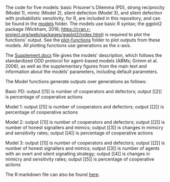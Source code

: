 The code for five models: basic Prisoner's Dilemma (PD), strong reciprocity (Model 1), mimic (Model 2), silent defection (Model 3), and silent defection with probabilistic sensitivity, for R, are included in this repository, and can be found in the <a href="https://github.com/jonathanrgoodman/Opportunity/tree/main/Models">models</a> folder. The models use basic R syntax; the ggplot2 package (Wickham, 2016; https://cran.r-project.org/web/packages/ggplot2/index.html) is required to plot the functions' output. See the <a href="https://github.com/jonathanrgoodman/Opportunity/tree/main/plot-functions">plot-functions</a> folder to plot outputs from these models. All plotting functions use generations as the x-axis.

The <a href="https://github.com/jonathanrgoodman/Opportunity/blob/main/Supplement.docx">Supplement.docx</a> file gives the models' description, which follows the standardized ODD protocol for agent-based models (ABMs; Grimm et al. 2006), as well as the supplementary figures from the main text and information about the models' parameters, including default parameters.

The Model functions generate outputs over generations as follows:

Basic PD: output [[1]] is number of cooperators and defectors; output [[2]] is percentage of cooperative actions

Model 1: output [[1]] is number of cooperators and defectors; output [[2]] is percentage of cooperative actions

Model 2: output [[1]] is number of cooperators and defectors; output [[2]] is number of honest signallers and mimics; output [[3]] is changes in mimicry and sensitivity rates; output [[4]] is percentage of cooperative actions

Model 3: output [[1]] is number of cooperators and defectors; output [[2]] is number of honest signallers and mimics; output [[3]] is number of agents with an overt and silent signalling strategy; output [[4]] is changes in mimicry and sensitivity rates; output [[5]] is percentage of cooperative actions

The R markdown file can also be found <a href="https://htmlpreview.github.io/?https://github.com/jonathanrgoodman/Opportunity/blob/main/Models-notebook.nb.html">here</a>.
